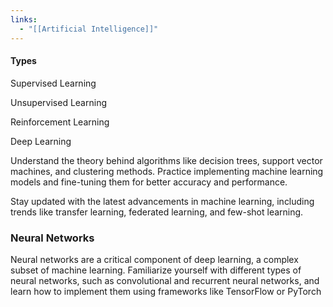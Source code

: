 ```yaml
---
links:
  - "[[Artificial Intelligence]]"
---
```

#### Types

Supervised Learning

Unsupervised Learning

Reinforcement Learning

Deep Learning

Understand the theory behind algorithms like decision trees, support vector machines, and clustering methods. Practice implementing machine learning models and fine-tuning them for better accuracy and performance.

Stay updated with the latest advancements in machine learning, including trends like transfer learning, federated learning, and few-shot learning.

### Neural Networks

Neural networks are a critical component of deep learning, a complex subset of machine learning. Familiarize yourself with different types of neural networks, such as convolutional and recurrent neural networks, and learn how to implement them using frameworks like TensorFlow or PyTorch